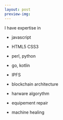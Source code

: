 ```yaml
---
layout: post
preview-img: 
---
```

I have expertise in

- javascript
- HTML5 CSS3
- perl, python
- go, kotlin

- IPFS
- blockchain architecture
- harware algorythm

- equipement repair
- machine healing


